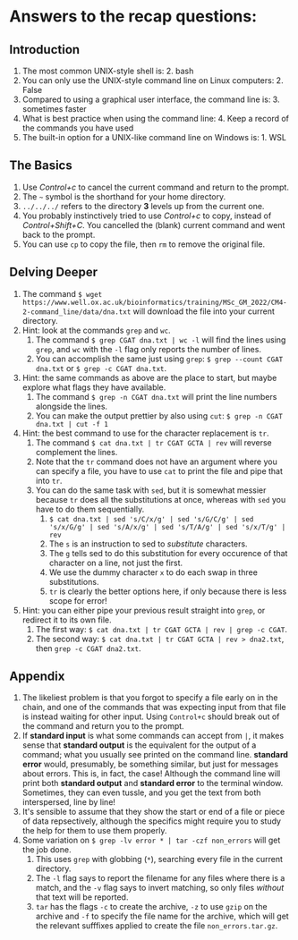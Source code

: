 # Answers to the recap questions:

## Introduction

1. The most common UNIX-style shell is: 2. bash
2. You can only use the UNIX-style command line on Linux computers: 2. False
3. Compared to using a graphical user interface, the command line is: 3. sometimes faster
4. What is best practice when using the command line: 4. Keep a record of the commands you have used
5. The built-in option for a UNIX-like command line on Windows is: 1. WSL

## The Basics

1. Use *Control+c* to cancel the current command and return to the prompt.
2. The `~` symbol is the shorthand for your home directory.
3. `../../../` refers to the directory **3** levels up from the current one.
4. You probably instinctively tried to use *Control+c* to copy, instead of *Control+Shift+C*. You cancelled the (blank) current command and went back to the prompt.
5. You can use `cp` to copy the file, then `rm` to remove the original file.

## Delving Deeper

1. The command `$ wget https://www.well.ox.ac.uk/bioinformatics/training/MSc_GM_2022/CM4-2-command_line/data/dna.txt` will download the file into your current directory.
2. Hint: look at the commands `grep` and `wc`.
   1. The command `$ grep CGAT dna.txt | wc -l` will find the lines using `grep`, and `wc` with the `-l` flag only reports the number of lines.
   2. You can accomplish the same just using `grep`: `$ grep --count CGAT dna.txt` or `$ grep -c CGAT dna.txt`.
3. Hint: the same commands as above are the place to start, but maybe explore what flags they have available.
   1. The command `$ grep -n CGAT dna.txt` will print the line numbers alongside the lines.
   2. You can make the output prettier by also using `cut`: `$ grep -n CGAT dna.txt | cut -f 1`
4. Hint: the best command to use for the character replacement is `tr`.
   1. The command `$ cat dna.txt | tr CGAT GCTA | rev` will reverse complement the lines.
   2. Note that the `tr` command does not have an argument where you can specify a file, you have to use `cat` to print the file and pipe that into `tr`.
   3. You can do the same task with `sed`, but it is somewhat messier because `tr` does all the substitutions at once, whereas with `sed` you have to do them sequentially.
      1. `$ cat dna.txt | sed 's/C/x/g' | sed 's/G/C/g' | sed 's/x/G/g' | sed 's/A/x/g' | sed 's/T/A/g' | sed 's/x/T/g' | rev`
      2. The `s` is an instruction to sed to *substitute* characters.
      3. The `g` tells sed to do this substitution for every occurence of that character on a line, not just the first.
      4. We use the dummy character `x` to do each swap in three substitutions.
      5. `tr` is clearly the better options here, if only because there is less scope for error!
5. Hint: you can either pipe your previous result straight into `grep`, or redirect it to its own file.
   1. The first way: `$ cat dna.txt | tr CGAT GCTA | rev | grep -c CGAT`.
   2. The second way: `$ cat dna.txt | tr CGAT GCTA | rev > dna2.txt`, then `grep -c CGAT dna2.txt`.

## Appendix

1. The likeliest problem is that you forgot to specify a file early on in the chain, and one of the commands that was expecting input from that file is instead waiting for other input. Using `Control+c` should break out of the command and return you to the prompt.
2. If **standard input** is what some commands can accept from `|`, it makes sense that **standard output** is the equivalent for the output of a command; what you usually see printed on the command line. **standard error** would, presumably, be something similar, but just for messages about errors. This is, in fact, the case! Although the command line will print both **standard output** and **standard error** to the terminal window. Sometimes, they can even tussle, and you get the text from both interspersed, line by line!
3. It's sensible to assume that they show the start or end of a file or piece of data repsectively, although the specifics might require you to study the help for them to use them properly.
4. Some variation on `$ grep -lv error * | tar -czf non_errors` will get the job done.
   1. This uses `grep` with globbing (`*`), searching every file in the current directory.
   2. The `-l` flag says to report the filename for any files where there is a match, and the `-v` flag says to invert matching, so only files *without* that text will be reported.
   3. `tar` has the flags `-c` to create the archive, `-z` to use `gzip` on the archive and `-f` to specify the file name for the archive, which will get the relevant sufffixes applied to create the file `non_errors.tar.gz`.

   
